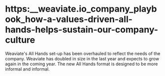 # https:\_\_weaviate.io_company_playbook_how-a-values-driven-all-hands-helps-sustain-our-company-culture

Weaviate's All Hands set-up has been overhauled to reflect the needs of the company. Weaviate has doubled in size in the last year and expects to grow again in the coming year. The new All Hands format is designed to be more informal and informal.
